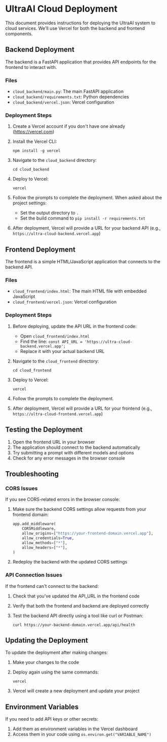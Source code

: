 # UltraAI Cloud Deployment

This document provides instructions for deploying the UltraAI system to cloud services. We'll use Vercel for both the backend and frontend components.

## Backend Deployment

The backend is a FastAPI application that provides API endpoints for the frontend to interact with.

### Files

- `cloud_backend/main.py`: The main FastAPI application
- `cloud_backend/requirements.txt`: Python dependencies
- `cloud_backend/vercel.json`: Vercel configuration

### Deployment Steps

1. Create a Vercel account if you don't have one already (<https://vercel.com>)

2. Install the Vercel CLI:

   ```
   npm install -g vercel
   ```

3. Navigate to the `cloud_backend` directory:

   ```
   cd cloud_backend
   ```

4. Deploy to Vercel:

   ```
   vercel
   ```

5. Follow the prompts to complete the deployment. When asked about the project settings:
   - Set the output directory to `.`
   - Set the build command to `pip install -r requirements.txt`

6. After deployment, Vercel will provide a URL for your backend API (e.g., `https://ultra-cloud-backend.vercel.app`)

## Frontend Deployment

The frontend is a simple HTML/JavaScript application that connects to the backend API.

### Files

- `cloud_frontend/index.html`: The main HTML file with embedded JavaScript
- `cloud_frontend/vercel.json`: Vercel configuration

### Deployment Steps

1. Before deploying, update the API URL in the frontend code:
   - Open `cloud_frontend/index.html`
   - Find the line: `const API_URL = 'https://ultra-cloud-backend.vercel.app';`
   - Replace it with your actual backend URL

2. Navigate to the `cloud_frontend` directory:

   ```
   cd cloud_frontend
   ```

3. Deploy to Vercel:

   ```
   vercel
   ```

4. Follow the prompts to complete the deployment.

5. After deployment, Vercel will provide a URL for your frontend (e.g., `https://ultra-cloud-frontend.vercel.app`)

## Testing the Deployment

1. Open the frontend URL in your browser
2. The application should connect to the backend automatically
3. Try submitting a prompt with different models and options
4. Check for any error messages in the browser console

## Troubleshooting

### CORS Issues

If you see CORS-related errors in the browser console:

1. Make sure the backend CORS settings allow requests from your frontend domain:

   ```python
   app.add_middleware(
       CORSMiddleware,
       allow_origins=["https://your-frontend-domain.vercel.app"],
       allow_credentials=True,
       allow_methods=["*"],
       allow_headers=["*"],
   )
   ```

2. Redeploy the backend with the updated CORS settings

### API Connection Issues

If the frontend can't connect to the backend:

1. Check that you've updated the API_URL in the frontend code
2. Verify that both the frontend and backend are deployed correctly
3. Test the backend API directly using a tool like curl or Postman:

   ```
   curl https://your-backend-domain.vercel.app/api/health
   ```

## Updating the Deployment

To update the deployment after making changes:

1. Make your changes to the code
2. Deploy again using the same commands:

   ```
   vercel
   ```

3. Vercel will create a new deployment and update your project

## Environment Variables

If you need to add API keys or other secrets:

1. Add them as environment variables in the Vercel dashboard
2. Access them in your code using `os.environ.get("VARIABLE_NAME")`
